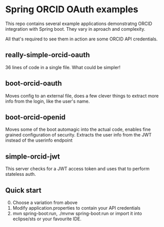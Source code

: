 Spring ORCID OAuth examples
===========================
This repo contains several example applications demonstratng ORCID integration with Spring boot.  They vary in aproach and complexity.

All that's required to see them in action are some ORCID API credentials.

really-simple-orcid-oauth
-------------------------
36 lines of code in a single file.  What could be simpler!

boot-orcid-oauth
----------------
Moves config to an external file, does a few clever things to extract more info from the login, like the user's name.

boot-orcid-openid
-----------------
Moves some of the boot automagic into the actual code, enables fine grained configuration of security.  Extracts the user info from the JWT instead of the userinfo endpoint

simple-orcid-jwt
----------------
This server checks for a JWT access token and uses that to perform stateless auth.

Quick start
-----------
0. Choose a variation from above
1. Modify application.properties to contain your API credentials
2. mvn spring-boot:run, ./mvnw spring-boot:run or import it into eclipse/sts or your favourite IDE.

